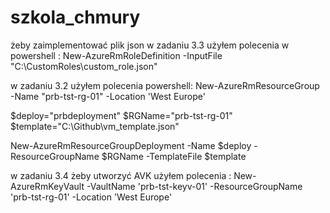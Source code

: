 # szkola_chmury

żeby zaimplementować plik json w zadaniu 3.3 użyłem polecenia w powershell :
New-AzureRmRoleDefinition -InputFile "C:\CustomRoles\custom_role.json"

w zadaniu 3.2 użyłem polecenia powershell:
New-AzureRmResourceGroup -Name "prb-tst-rg-01" -Location 'West Europe'

$deploy="prbdeployment"
$RGName="prb-tst-rg-01"
$template="C:\Github\vm_template.json"

New-AzureRmResourceGroupDeployment -Name $deploy -ResourceGroupName $RGName -TemplateFile $template


w zadaniu 3.4 żeby utworzyć AVK użyłem polecenia :
New-AzureRmKeyVault -VaultName 'prb-tst-keyv-01' -ResourceGroupName 'prb-tst-rg-01' -Location 'West Europe'

